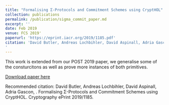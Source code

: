 ```yaml
---
title: "Formalising Σ-Protocols and Commitment Schemes using CryptHOL"
collection: publications
permalink: /publication/sigma_commit_paper.md
excerpt: ''
date: Feb 2019
venue: FCS 2019'
paperurl: 'https://eprint.iacr.org/2019/1185.pdf'
citation: 'David Butler, Andreas Lochbihler, David Aspinall, Adria Gascon, . Formalising Σ-Protocols and Commitment Schemes using CryptHOL. Cryptography ePrint 2019/1185. 
'
---
```

This work is extended from our POST 2019 paper, we generalise some of the consturcitons as well as prove more instances of both primitives. 

[Download paper here](https://eprint.iacr.org/2019/1185.pdf)

Recommended citation: David Butler, Andreas Lochbihler, David Aspinall, Adria Gascon, . Formalising Σ-Protocols and Commitment Schemes using CryptHOL. Cryptography ePrint 2019/1185. 
